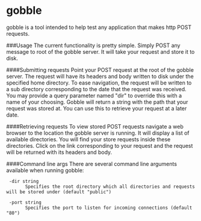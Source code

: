 # gobble
gobble is a tool intended to help test any application
 that makes http POST requests.
 
###Usage
The current functionality is pretty simple. Simply POST any message to root of the gobble server. It will take your
 request and store it to disk. 
 
####Submitting requests
 Point your POST request at the root of the gobble server. The request will have its headers and body written to disk 
 under the specified home directory. To ease navigation, the request will be written to a sub directory corresponding
 to the date that the request was received. You may provide a query parameter named "dir" to override this with a name
 of your choosing. Gobble will return a string with the path that your request was stored at. You can use this to retrieve
 your request at a later date.
 
####Retrieving requests
 To view stored POST requests navigate a web browser to the location the gobble server is running. It will display a list
 of available directories. You will find your store requests inside these directories. Click on the link corresponding to
 your request and the request will be returned with its headers and body.
 
 
####Command line args
There are several command line arguments available when running gobble:

 ```text
  -dir string
    	Specifies the root directory which all directories and requests will be stored under (default "public")
    
  -port string
      	Specifies the port to listen for incoming connections (default "80")
```

